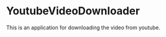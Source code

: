YoutubeVideoDownloader
======================

This is an application for downloading the video from youtube.